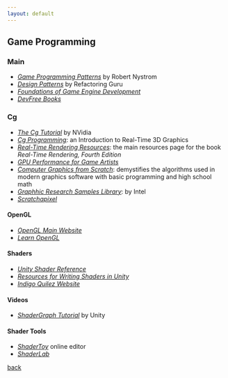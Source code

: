 ```yaml
---
layout: default
---
```


## Game Programming

### Main

* _[Game Programming Patterns](https://gameprogrammingpatterns.com/)_ by Robert Nystrom
* _[Design Patterns](https://refactoring.guru/design-patterns)_ by Refactoring Guru
* _[Foundations of Game Engine Development](https://foundationsofgameenginedev.com/)_
* _[DevFree Books](https://devfreebooks.github.io/)_

### Cg

* _[The Cg Tutorial](http://developer.download.nvidia.com/CgTutorial/cg_tutorial_chapter01.html)_ by NVidia
* _[Cg Programming](https://en.wikibooks.org/wiki/Cg_Programming)_: an Introduction to Real-Time 3D Graphics
* _[Real-Time Rendering Resources](http://www.realtimerendering.com/)_: the main resources page for the book _Real-Time Rendering, Fourth Edition_
* _[GPU Performance for Game Artists](https://fragmentbuffer.com/gpu-performance-for-game-artists/)_
* _[Computer Graphics from Scratch](https://www.gabrielgambetta.com/computer-graphics-from-scratch/index.html)_: demystifies the algorithms used in modern graphics software with basic programming and high school math
* _[Graphhic Research Samples Library](https://www.intel.com/content/www/us/en/developer/topic-technology/graphics-research/samples.html)_: by Intel
* _[Scratchapixel](https://www.scratchapixel.com/)_

#### OpenGL

* _[OpenGL Main Website](https://www.opengl.org/)_
* _[Learn OpenGL](https://learnopengl.com/)_

#### Shaders

* _[Unity Shader Reference](https://docs.unity3d.com/Manual/SL-Reference.html)_
* _[Resources for Writing Shaders in Unity](https://github.com/VoxelBoy/Resources-for-Writing-Shaders-in-Unity)_
* _[Indigo Quilez Website](https://iquilezles.org/)_

#### Videos

* _[ShaderGraph Tutorial](https://www.youtube.com/watch?v=V5XFrIhLpGQ&list=PLX2vGYjWbI0RyhAsNJg4sLLKgCZsRSim2)_ by Unity

#### Shader Tools

* _[ShaderToy](https://www.shadertoy.com/)_ online editor
* _[ShaderLab](https://lo-th.github.io/Shader.lab/)_

[back](../)
